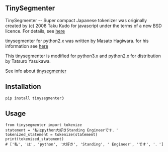 TinySegmenter
----------

TinySegmenter -- Super compact Japanese tokenizer was originally created by 
(c) 2008 Taku Kudo for javascript under the terms of a new BSD licence.
For details, see [here](http://lilyx.net/pages/tinysegmenter_licence.txt)

tinysegmenter for python2.x was written by Masato Hagiwara.
for his information see [here](http://lilyx.net/pages/tinysegmenterp.html)

This tinysegmenter is modified for python3.x and python2.x for distribution by Tatsuro Yasukawa.

See info about [tinysegmenter](https://github.com/SamuraiT/tinysegmenter)

Installation
------------

```
pip install tinysegmenter3
```

Usage
----------

```
from tinysegmenter import tokenize
statement = '私はpython大好きStanding Engineerです．'
tokenized_statement = tokenize(statement)
print(tokenized_statement)
# ['私', 'は', 'python', '大好き', 'Standing', ' Engineer', 'です', '．']
```

